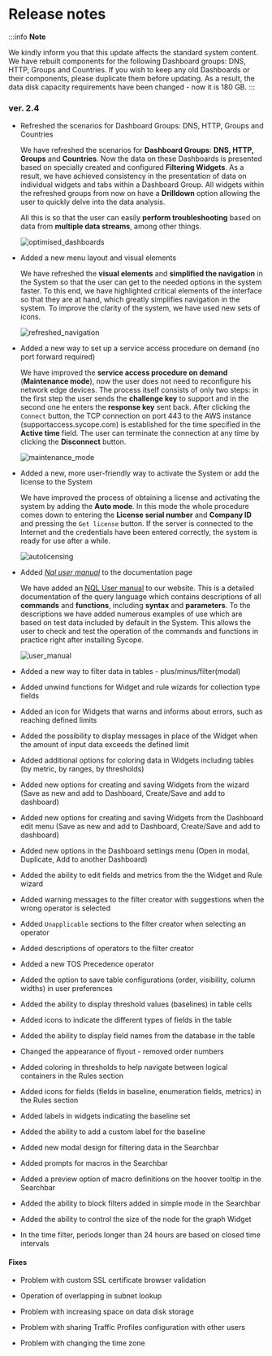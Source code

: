 # Release notes
:::info **Note**

We kindly inform you that this update affects the standard system content. We have rebuilt components for the following Dashboard groups: DNS, HTTP, Groups and Countries. If you wish to keep any old Dashboards or their components, please duplicate them before updating. As a result, the data disk capacity requirements have been changed - now it is 180 GB.
:::

### ver. 2.4

- Refreshed the scenarios for Dashboard Groups: DNS, HTTP, Groups and Countries

  We have refreshed the scenarios for **Dashboard Groups**: **DNS, HTTP, Groups** and **Countries**. Now the data on these Dashboards is presented based on specially created and configured **Filtering Widgets**. As a result, we have achieved consistency in the presentation of data on individual widgets and tabs within a Dashboard Group. All widgets within the refreshed groups from now on have a **Drilldown** option allowing the user to quickly delve into the data analysis.

  All this is so that the user can easily **perform troubleshooting** based on data from **multiple data streams**, among other things.

  ![optimised_dashboards](assets_07-Release%20notes/optimised_dashboards.jpg)

- Added a new menu layout and visual elements

  We have refreshed the **visual elements** and **simplified the navigation** in the System so that the user can get to the needed options in the system faster. To this end, we have highlighted critical elements of the interface so that they are at hand, which greatly simplifies navigation in the system. To improve the clarity of the system, we have used new sets of icons.

  ![refreshed_navigation](assets_07-Release%20notes/refreshed_navigation.jpg)

- Added a new way to set up a service access procedure on demand (no port forward required)

  We have improved the **service access procedure on demand** (**Maintenance mode**), now the user does not need to reconfigure his network edge devices. The process itself consists of only two steps: in the first step the user sends the **challenge key** to support and in the second one he enters the **response key** sent back. After clicking the `Connect` button, the TCP connection on port 443 to the AWS instance (supportaccess.sycope.com) is established for the time specified in the **Active time** field. The user can terminate the connection at any time by clicking the **Disconnect** button.

  ![maintenance_mode](assets_07-Release%20notes/maintenance_mode.jpg)

- Added a new, more user-friendly way to activate the System or add the license to the System

  We have improved the process of obtaining a license and activating the system by adding the **Auto mode**. In this mode the whole procedure comes down to entering the **License serial number** and **Company ID** and pressing the `Get license` button. If the server is connected to the Internet and the credentials have been entered correctly, the system is ready for use after a while.

  ![autolicensing](assets_07-Release%20notes/autolicensing.jpg)

- Added *[Nql user manual](https://documentation.sycope.com/NQL/NQL%20documentation)* to the documentation page

  We have added an [NQL User manual](https://documentation.sycope.com/NQL/NQL%20documentation) to our website. This is a detailed documentation of the query language which contains descriptions of all **commands** and **functions**, including **syntax** and **parameters**. To the descriptions we have added numerous examples of use which are based on test data included by default in the System. This allows the user to check and test the operation of the commands and functions in practice right after installing Sycope.

  ![user_manual](assets_07-Release%20notes/user_manual.jpg)

- Added a new way to filter data in tables - plus/minus/filter(modal)

- Added unwind functions for Widget and rule wizards for collection type fields

- Added an icon for Widgets that warns and informs about errors, such as reaching defined limits

- Added the possibility to display messages in place of the Widget when the amount of input data exceeds the defined limit

- Added additional options for coloring data in Widgets including tables (by metric, by ranges, by thresholds)

- Added new options for creating and saving Widgets from the wizard (Save as new and add to Dashboard, Create/Save and add to dashboard)

- Added new options for creating and saving Widgets from the Dashboard edit menu (Save as new and add to Dashboard, Create/Save and add to dashboard)

- Added new options in the Dashboard settings menu (Open in modal, Duplicate, Add to another Dashboard)

- Added the ability to edit fields and metrics from the the Widget and Rule wizard

- Added warning messages to the filter creator with suggestions when the wrong operator is selected 

- Added `Unapplicable` sections to the filter creator when selecting an operator

- Added descriptions of operators to the filter creator

- Added a new TOS Precedence operator

- Added the option to save table configurations (order, visibility, column widths) in user preferences 

- Added the ability to display threshold values (baselines) in table cells 

- Added icons to indicate the different types of fields in the table

- Added the ability to display field names from the database in the table

- Changed the appearance of flyout - removed order numbers

- Added coloring in thresholds to help navigate between logical containers in the Rules section

- Added icons for fields (fields in baseline, enumeration fields, metrics) in the Rules section

- Added labels in widgets indicating the baseline set 

- Added the ability to add a custom label for the baseline

- Added new modal design for filtering data in the Searchbar

- Added prompts for macros in the Searchbar

- Added a preview option of macro definitions on the hoover tooltip in the Searchbar

- Added the ability to block filters added in simple mode in the Searchbar

- Added the ability to control the size of the node for the graph Widget

- In the time filter, periods longer than 24 hours are based on closed time intervals

#### Fixes

- Problem with custom SSL certificate browser validation 

- Operation of overlapping in subnet lookup

- Problem with increasing space on data disk storage 

- Problem with sharing Traffic Profiles configuration with other users

- Problem with changing the time zone

  

  

 

